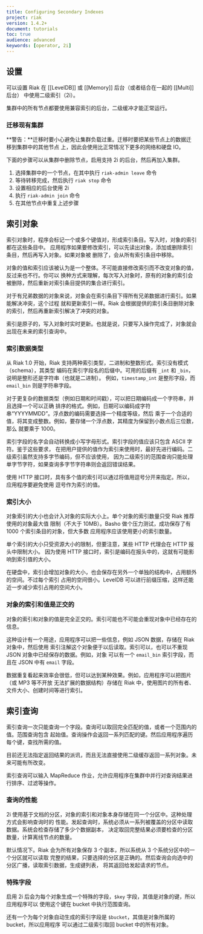 ```yaml
---
title: Configuring Secondary Indexes
project: riak
version: 1.4.2+
document: tutorials
toc: true
audience: advanced
keywords: [operator, 2i]
---
```


## 设置

可以设置 Riak 在 [[LevelDB]] 或 [[Memory]] 后台（或者结合在一起的 [[Multi]] 后台）
中使用二级索引（2i）。

集群中的所有节点都要使用兼容索引的后台，二级缓冲才能正常运行。

### 迁移现有集群

**警告：**迁移时要小心避免让集群负载过重。迁移时要把某些节点上的数据迁移到集群中的其他节点
上，因此会使用比正常情况下更多的网络和硬盘 IO。

下面的步骤可以从集群中删除节点，启用支持 2i 的后台，然后再加入集群。

1. 选择集群中的一个节点，在其中执行 `riak-admin leave` 命令
2. 等待转移完成，然后执行 `riak stop` 命令
3. 设置相应的后台使用 2i
4. 执行 `riak-admin join` 命令
5. 在其他节点中重复上述步骤

## 索引对象

索引对象时，程序会标记一个或多个键值对，形成索引条目。写入时，对象的索引都在这些条目中。
应用程序如果要修改索引，可以先读出对象，添加或删除索引条目，然后再写入对象。如果对象被
删除了，会从所有索引条目中移除。

对象的值和索引应该被认为是一个整体。不可能直接修改索引而不改变对象的值，反过来也不行。你可以
换种方式来理解，每次写入对象时，原有的对象的索引会被删除，然后重新对索引条目提供的集合进行索引。

对于有兄弟数据的对象来说，对象会在索引条目下得所有兄弟数据进行索引。如果能解决冲突，这个过程
就和更新索引一样。Riak 会根据提供的索引条目删除对象的索引，然后再重新索引解决了冲突的对象。

索引是原子的，写入对象时实时更新。也就是说，只要写入操作完成了，对象就会出现在未来的索引查询中。

### 索引数据类型

从 Riak 1.0 开始，Riak 支持两种索引类型，二进制和整数形式。索引没有模式（schema），其类型
编码在索引字段名的后缀中。可用的后缀有 `_int` 和 `_bin`，说明是整形还是字符串（也就是二进制）。
例如，`timestamp_int` 是整形字段，而 `email_bin` 则是字符串字段。

对于更复杂的数据类型（例如日期和时间戳），可以把日期编码成一个字符串，并且选择一个可以正确
排序的格式。例如，日期可以编码成字符串“YYYYMMDD”。浮点数的编码需要选择一个精度等级，然后
乘于一个合适的值，将其变成整数。例如，要存储一个浮点数，其精度为保留到小数点后三位数，那么
就要乘于 1000。

索引字段的名字会自动转换成小写字母形式。索引字段的值应该只包含 ASCII 字符。鉴于这些要求，
在把用户提供的值作为索引来使用时，最好先进行编码。二级索引虽然支持多字节编码，但不应该使用，
因为二级索引的范围查询只能处理单字节字符，如果查询多字节字符串则会返回错误结果。

使用 HTTP 接口时，具有多个值的索引可以通过将值用逗号分开来指定。所以，应用程序要避免使用
逗号作为索引的值。

### 索引大小

对象索引的大小也会计入对象的实际大小上。单个对象的索引数量只受 Riak 推荐使用的对象最大值
限制（不大于 10MB）。Basho 做个压力测试，成功保存了有 1000 个索引条目的对象，但大多数
应用程序应该使用更小的索引数量。

单个索引的大小只受资源大小的限制，但要注意，某些 HTTP 代理会在 HTTP 报头中限制大小。
因为使用 HTTP 接口时，索引是编码在报头中的，这就有可能影响到索引值的大小。

在硬盘中，索引会增加对象的大小，也会保存在另外一个单独的结构中，占用额外的空间。不过每个索引
占用的空间很小。LevelDB 可以进行前缀压缩，这样还能近一步减少索引占用的空间大小。

### 对象的索引和值是正交的

对象的索引和对象的值是完全正交的。索引可能也不可能会重现对象中已经存在的信息。

这种设计有一个用途，应用程序可以把一些信息，例如 JSON 数据，存储在 Riak 对象中，然后使用
索引注解这个对象便于以后读取。索引可以，也可以不重现 JSON 对象中已经保存的数据。例如，对象
可以有一个 `email_bin` 索引字段，而且在 JSON 中有 `email` 字段。

数据重复看起来效率会很低，但可以达到某种效果。例如，应用程序可以把图片（或 MP3 等不开放
无法扩展的数据结构）存储在 Riak 中，使用图片的所有者、文件大小、创建时间等进行索引。

## 索引查询

索引查询一次只能查询一个字段。查询可以取回完全匹配的值，或者一个范围内的值。范围查询包含
起始值。查询操作会返回一系列匹配的键。然后应用程序遍历每个键，查找所需的值。

目前还无法指定返回结果的派讯，而且无法直接使用二级缓存返回一系列对象。未来可能有所改变。

索引查询可以输入 MapReduce 作业，允许应用程序在集群中并行对查询结果进行排序、过滤等操作。

### 查询的性能

2i 使用基于文档的分区，对象的索引和对象本身存储在同一个分区中。这种处理方式会影响查询时的
性能。发起查询时，系统必须从一系列被覆盖的分区中读取数据。系统会检查存储了多少个数据副本，
决定取回完整结果必须要检查的分区数量，计算离线节点的数量。

默认情况下。Riak 会为所有对象保存 3 个副本，所以系统从 3 个系统分区中的一个分区就可以读取
完整的结果，只要选择的分区是正确的。然后查询会向选中的分区广播，读取索引数据，生成键列表，
将其返回给发起请求的节点。

### 特殊字段

启用 2i 后会为每个对象生成一个特殊的字段，`$key` 字段，其值是对象的键，所以应用程序可以
使用这个键在 bucket 中执行范围查询。

还有一个为每个对象自动生成的索引字段是 `$bucket`，其值是对象所属的 bucket，所以应用程序
可以通过二级索引取回 bucket 中的所有对象。

